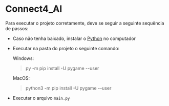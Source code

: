 # Connect4_AI

Para executar o projeto corretamente, deve se seguir a seguinte sequência de passos:

- Caso não tenha baixado, instalar o <a href="https://www.python.org/">Python</a> no computador
- Executar na pasta do projeto o seguinte comando: 

  Windows:
    > py -m pip install -U pygame --user
  
  MacOS:
    > python3 -m pip install -U pygame --user

- Executar o arquivo `main.py` 
